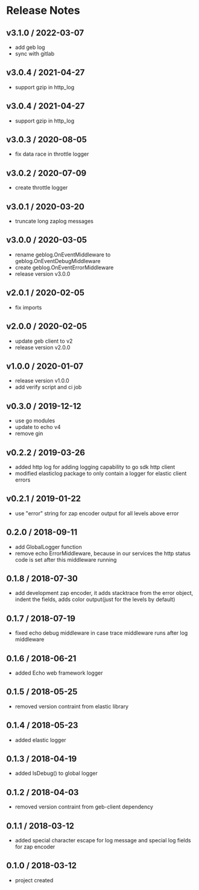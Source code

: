 # Release Notes

## v3.1.0 / 2022-03-07
- add geb log
- sync with gitlab

## v3.0.4 / 2021-04-27
- support gzip in http_log

## v3.0.4 / 2021-04-27
- support gzip in http_log

## v3.0.3 / 2020-08-05
- fix data race in throttle logger

## v3.0.2 / 2020-07-09
- create throttle logger

## v3.0.1 / 2020-03-20
- truncate long zaplog messages

## v3.0.0 / 2020-03-05
- rename geblog.OnEventMiddleware to geblog.OnEventDebugMiddleware
- create geblog.OnEventErrorMiddleware
- release version v3.0.0

## v2.0.1 / 2020-02-05
- fix imports

## v2.0.0 / 2020-02-05
- update geb client to v2
- release version v2.0.0

## v1.0.0 / 2020-01-07
- release version v1.0.0
- add verify script and ci job 

## v0.3.0 / 2019-12-12
- use go modules
- update to echo v4
- remove gin

## v0.2.2 / 2019-03-26
- added http log for adding logging capability to go sdk http client
- modified elasticlog package to only contain a logger for elastic client errors

## v0.2.1 / 2019-01-22
- use "error" string for zap encoder output for all levels above error

## 0.2.0 / 2018-09-11
- add GlobalLogger function
- remove echo ErrorMiddleware, because in our services the http status code is set after this middleware running 

## 0.1.8 / 2018-07-30
- add development zap encoder, it adds stacktrace from the error object, indent the fields, adds color output(just for the levels by default)

## 0.1.7 / 2018-07-19
- fixed echo debug middleware in case trace middleware runs after log middleware

## 0.1.6 / 2018-06-21
- added Echo web framework logger

## 0.1.5 / 2018-05-25
- removed version contraint from elastic library

## 0.1.4 / 2018-05-23
- added elastic logger

## 0.1.3 / 2018-04-19
- added IsDebug() to global logger

## 0.1.2 / 2018-04-03
- removed version contraint from geb-client dependency

## 0.1.1 / 2018-03-12
- added special character escape for log message and special log fields for zap encoder

## 0.1.0 / 2018-03-12
- project created
